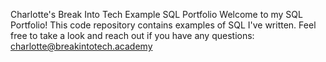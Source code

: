 Charlotte's Break Into Tech Example SQL Portfolio
Welcome to my SQL Portfolio! This code repository contains examples of SQL I've written. Feel free to take a look and reach out if you have any questions: charlotte@breakintotech.academy
